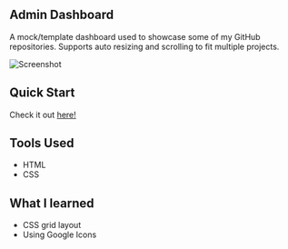 ## Admin Dashboard
A mock/template dashboard used to showcase some of my GitHub repositories. Supports auto resizing and scrolling to fit multiple projects.

![Screenshot](https://i.imgur.com/wXivFc7.png)
## Quick Start
Check it out [here!](https://jusgu.github.io/admin-dashboard)

## Tools Used
 - HTML
 - CSS

 ## What I learned
 - CSS grid layout
 - Using Google Icons
